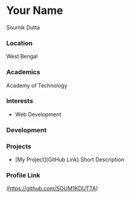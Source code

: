 # Your Name
Soumik Dutta
### Location

West Bengal

### Academics

Academy of Technology

### Interests

- Web Development

### Development


### Projects

- [My Project](GitHub Link) Short Description

### Profile Link
(https://github.com/SOUM1KDUTTA)

